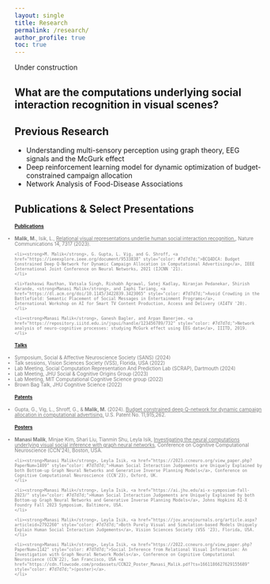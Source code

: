 ```yaml
---
layout: single
title: Research
permalink: /research/
author_profile: true
toc: true
---
```


Under construction

## What are the computations underlying social interaction recognition in visual scenes?
<!---
..some sort of abstract..
..figures..
..links to paper, posters for new stuff..
--->
## Previous Research
- Understanding multi-sensory perception using graph theory, EEG signals and the McGurk effect
- Deep reinforcement learning model for dynamic optimization of budget-constrained campaign allocation
- Network Analysis of Food-Disease Associations

## Publications & Select Presentations

<span style="font-size: 0.7em; font-weight: bold; text-decoration: underline; padding: 0;">Publications</span>
<ul style="color: #7d7d7d; font-size: 0.7em; margin-top: 0; margin-bottom: 0; padding: 0;">
    <li><strong>Malik, M.</strong>, Isik, L., <a href="https://www.nature.com/articles/s41467-023-43156-8" style="color: #7d7d7d;">Relational visual representations underlie human social interaction recognition.</a>, Nature Communications 14, 7317 (2023).
    </li>
    
    <li><strong>M. Malik</strong>, G. Gupta, L. Vig, and G. Shroff, <a href="https://ieeexplore.ieee.org/document/9533838" style="color: #7d7d7d;">BCQ4DCA: Budget Constrained Deep Q-Network for Dynamic Campaign Allocation in Computational Advertising</a>, IEEE International Joint Conference on Neural Networks, 2021 (IJCNN '21).
    </li>
    
    <li>Yashaswi Rauthan, Vatsala Singh, Rishabh Agrawal, Satej Kadlay, Niranjan Pedanekar, Shirish Karande, <strong>Manasi Malik</strong>, and Iaphi Tariang, <a href="https://dl.acm.org/doi/10.1145/3422839.3423065" style="color: #7d7d7d;">Avoid Crowding in the Battlefield: Semantic Placement of Social Messages in Entertainment Programs</a>,        International Workshop on AI for Smart TV Content Production, Access and Delivery (AI4TV '20).
    </li>
    
    <li><strong>Manasi Malik</strong>, Ganesh Bagler, and Arpan Banerjee. <a href="https://repository.iiitd.edu.in/jspui/handle/123456789/732" style="color: #7d7d7d;">Network analysis of neuro-cognitive processes: studying McGurk effect using EEG data</a>, IIITD, 2019.
    </li>
</ul>

<span style="font-size: 0.7em; font-weight: bold; text-decoration: underline; margin:0; padding: 0;">Talks</span>
<ul style="color: #7d7d7d; font-size: 0.7em; margin-top: 0; margin-bottom: 0; padding: 0;">
    <li>Symposium, Social & Affective Neuroscience Society (SANS) (2024)</li>
    <li>Talk sessions, Vision Sciences Society (VSS), Florida, USA (2022)</li>
    <li>Lab Meeting, Social Computation Representation And Prediction Lab (SCRAP), Dartmouth (2024)</li>
    <li>Lab Meeting, JHU Social & Cognitive Origins Group (2023)</li>
    <li>Lab Meeting, MIT Computational Cognitive Science group (2022)</li>
    <li>Brown Bag Talk, JHU Cognitive Science (2022)</li>
</ul>

<span style="font-size: 0.7em; font-weight: bold; text-decoration: underline; padding: 0;">Patents</span>
<ul style="color: #7d7d7d; font-size: 0.7em; margin-top: 0; margin-bottom: 0; padding: 0;">
    <li>Gupta, G., Vig, L., Shroff, G., & <strong>Malik, M.</strong> (2024). <a href="https://patents.google.com/patent/US11915262B2/en" style="color: #7d7d7d;">Budget constrained deep Q-network for dynamic campaign allocation in computational advertising.</a> U.S. Patent No. 11,915,262.
    </li>
</ul>

<span style="font-size: 0.7em; font-weight: bold; text-decoration: underline; padding: 0;">Posters</span>
<ul style="color: #7d7d7d; font-size: 0.7em; margin-top: 0; margin-bottom: 0; padding: 0;">
    <li><strong>Manasi Malik</strong>, Minjae Kim, Shari Liu, Tianmin Shu, Leyla Isik, <a href="https://2024.ccneuro.org/pdf/137_Paper_authored_MM_CCN_2024_v3space.pdf" style="color: #7d7d7d;">Investigating the neural computations underlying visual social inference with graph neural networks</a>, Conference on Cognitive Computational Neuroscience (CCN'24), Boston, USA.
    </li>
    
    <li><strong>Manasi Malik</strong>, Leyla Isik, <a href="https://2023.ccneuro.org/view_paper.php?PaperNum=1409" style="color: #7d7d7d;">Human Social Interaction Judgements are Uniquely Explained by both Bottom-up Graph Neural Networks and Generative Inverse Planning Models</a>, Conference on Cognitive Computational Neuroscience (CCN'23), Oxford, UK.
    </li>
    
    <li><strong>Manasi Malik</strong>, Leyla Isik, <a href="https://ai.jhu.edu/ai-x-symposium-fall-2023/" style="color: #7d7d7d;">Human Social Interaction Judgements are Uniquely Explained by both Bottom-up Graph Neural Networks and Generative Inverse Planning Models</a>, Johns Hopkins AI-X Foundry Fall 2023 Symposium, Baltimore, USA.
    </li>
    
    <li><strong>Manasi Malik</strong>, Leyla Isik, <a href="https://jov.arvojournals.org/article.aspx?articleid=2792260" style="color: #7d7d7d;">Both Purely Visual and Simulation-based Models Uniquely Explain Human Social Interaction Judgements</a>, Vision Sciences Society (VSS '23), Florida, USA.
    </li>
    
    <li><strong>Manasi Malik</strong>, Leyla Isik, <a href="https://2022.ccneuro.org/view_paper.php?PaperNum=1142" style="color: #7d7d7d;">Social Inference from Relational Visual Information: An Investigation with Graph Neural Network Models</a>, Conference on Cognitive Computational Neuroscience (CCN'22), San Francisco, USA <a href="https://cdn.flowcode.com/prodassets/CCN22_Poster_Manasi_Malik.pdf?ts=1661186627629155689" style="color: #7d7d7d;">(poster)</a>.
    </li>
</ul>

